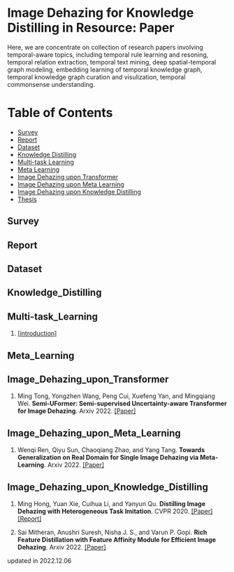# Image Dehazing for Knowledge Distilling in Resource: Paper


Here, we are concentrate on collection of research papers involving temporal-aware topics, including temporal rule learning and resoning, temporal relation extraction, temporal text mining, deep spatial-temporal graph modeling, embedding learning of temporal knowledge graph, temporal knowledge graph curation and visulization, temporal commonsense understanding.   


Table of Contents
=================

  <!-- * [Task](#Task) -->
  * [Survey](#Survey)
  * [Report](#Report)
  * [Dataset](#Dataset)
  * [Knowledge Distilling](#Knowledge_Distilling)
  * [Multi-task Learning](#Multi-task_Learning)
  * [Meta Learning](#Meta_Learning) 
  * [Image Dehazing upon Transformer](Image_Dehazing_upon_Transformer)
  * [Image Dehazing upon Meta Learning](#Image_Dehazing_upon_Meta_Learning) 
  * [Image Dehazing upon Knowledge Distilling](#Image_Dehazing_upon_Knowledge_Distilling)
  * [Thesis](#Thesis)



## Survey
<!-- 1. Ying Shen, Ning Ding, Hai-Tao Zheng, Yaliang Li, and Min Yang. **Everything You wanted to Know about Smart Agriculture**. Arxiv 2022. [[Paper]](https://arxiv.org/abs/2201.04754v1) 


2. 杨睿, 王应宽, 王宝济. **基于WoS文献计量学和知识图谱的农业机器人进展与趋势**. 农业工程学报 2022. [[Paper]](http://www.tcsae.org/nygcxb/article/abstract/20220106?st=search) -->


## Report
<!-- 1. 孙 敏, 罗卫红, 相 林, 冯万利, 吕慧明. **设施果菜病害诊断的知识表达与推理模型**. 农业工程学报 2012. [[Paper]](http://www.tcsae.org/nygcxb/article/abstract/20121722?st=search) -->


## Dataset
<!-- 1. Qiang Ning, Hao Wu, Rujun Han, Nanyun Peng, Matt Gardner, and Dan Roth. [TORQUE: A Reading Comprehension Dataset of Temporal Ordering Questions](https://www.aclweb.org/anthology/2020.emnlp-main.88.pdf). EMNLP 2020. [[Paper]](https://www.aclweb.org/anthology/2020.emnlp-main.88.pdf) -->


## Knowledge_Distilling


## Multi-task_Learning
1. [[introduction]](https://zhuanlan.zhihu.com/p/352428655)


## Meta_Learning


## Image_Dehazing_upon_Transformer
1. Ming Tong, Yongzhen Wang, Peng Cui, Xuefeng Yan, and Mingqiang Wei. **Semi-UFormer: Semi-supervised Uncertainty-aware Transformer for Image Dehazing**. Arxiv 2022. [[Paper]](https://arxiv.org/pdf/2210.16057.pdf)



## Image_Dehazing_upon_Meta_Learning  
1. Wenqi Ren, Qiyu Sun, Chaoqiang Zhao, and Yang Tang. **Towards Generalization on Real Domain for Single Image Dehazing via Meta-Learning**. Arxiv 2022. [[Paper]](https://arxiv.org/pdf/2211.07147.pdf)



## Image_Dehazing_upon_Knowledge_Distilling
1. Ming Hong, Yuan Xie, Cuihua Li, and Yanyun Qu. **Distilling Image Dehazing with Heterogeneous Task Imitation**. CVPR 2020. [[Paper]](https://ieeexplore.ieee.org/stamp/stamp.jsp?tp=&arnumber=9156318) [[Report]](http://events.jianshu.io/p/37d37be98750)


2. Sai Mitheran, Anushri Suresh, Nisha J. S., and Varun P. Gopi. **Rich Feature Distillation with Feature Affinity Module for Efficient Image Dehazing**. Arxiv 2022. [[Paper]](https://arxiv.org/pdf/2207.11250.pdf)


<!-- ## Thesis
1. Yafang Wang. [Methods and Tools for Temporal Knowledge Harvesting](https://publikationen.sulb.uni-saarland.de/bitstream/20.500.11880/26475/1/phd_thesis.pdf). Dissertation 2013. [[Paper]](https://publikationen.sulb.uni-saarland.de/bitstream/20.500.11880/26475/1/phd_thesis.pdf)
 -->




updated in 2022.12.06
